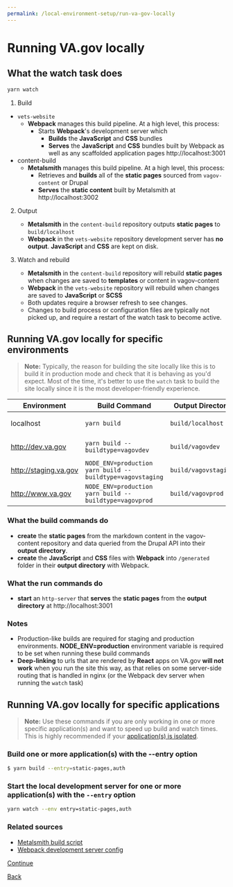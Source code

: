 ```yaml
---
permalink: /local-environment-setup/run-va-gov-locally
---
```


# Running VA.gov locally

## What the watch task does

```bash
yarn watch
```

1. Build
  - `vets-website`
    - **Webpack** manages this build pipeline. At a high level, this process:
      - Starts **Webpack**'s development server which
        - **Builds** the **JavaScript** and **CSS** bundles
        - **Serves** the **JavaScript** and **CSS** bundles built by Webpack as well as any scaffolded application pages http://localhost:3001
  - content-build
    - **Metalsmith** manages this build pipeline. At a high level, this process:
      - Retrieves and **builds** all of the **static pages** sourced from `vagov-content` or Drupal
      - **Serves** the **static content** built by Metalsmith at http://localhost:3002

2. Output
   - **Metalsmith** in the `content-build` repository outputs **static pages** to `build/localhost`
   - **Webpack** in the `vets-website` repository development server has **no output**. **JavaScript** and **CSS** are kept on disk.

3. Watch and rebuild
   - **Metalsmith** in the `content-build` repository will rebuild **static pages** when changes are saved to **templates** or content in vagov-content
   - **Webpack** in the `vets-website` repository will rebuild when changes are saved to **JavaScript** or **SCSS**
   - Both updates require a browser refresh to see changes.
   - Changes to build process or configuration files are typically not picked up, and require a restart of the watch task to become active.

## Running VA.gov locally for specific environments

> **Note:** Typically, the reason for building the site locally like this is to build it in production mode and check that it is behaving as you'd expect. Most of the time, it's better to use the `watch` task to build the site locally since it is the most developer-friendly experience.

| Environment | Build Command | Output Directory | Run Command |
| --- | --- | --- | --- |
| localhost | `yarn build` | `build/localhost` | `npx http-server -p 3001 build/localhost` |
| http://dev.va.gov | `yarn build --buildtype=vagovdev` | `build/vagovdev` | `npx http-server -p 3001 build/vagovdev` |
| http://staging.va.gov | `NODE_ENV=production yarn build --buildtype=vagovstaging` | `build/vagovstaging` | `npx http-server -p 3001 build/vagovstaging` |
| http://www.va.gov | `NODE_ENV=production yarn build --buildtype=vagovprod` | `build/vagovprod` | `npx http-server -p 3001 build/vagovprod` |


### What the build commands do

- **create** the **static pages** from the markdown content in the vagov-content repository and data queried from the Drupal API into their **output directory**.
- **create** the **JavaScript** and **CSS** files with **Webpack** into `/generated` folder in their **output directory** with Webpack.

### What the run commands do

- **start** an `http-server` that **serves** the **static pages** from the **output directory** at http://localhost:3001

### Notes

- Production-like builds are required for staging and production environments. **NODE_ENV=production** environment variable is required to be set when running these build commands
- **Deep-linking** to urls that are rendered by **React** apps on VA.gov **will not work** when you run the site this way, as that relies on some server-side routing that is handled in nginx (or the Webpack dev server when running the `watch` task)

## Running VA.gov locally for specific applications

> **Note:** Use these commands if you are only working in one or more specific application(s) and want to speed up build and watch times. This is highly recommended if your [application(s) is isolated](https://depo-platform-documentation.scrollhelp.site/developer-docs/isolated-application-builds).

### Build one or more application(s) with the --entry option

```sh
$ yarn build --entry=static-pages,auth
```

### Start the local development server for one or more application(s) with the `--entry` option

```sh
yarn watch --env entry=static-pages,auth
```

### Related sources

- [Metalsmith build script](https://github.com/department-of-veterans-affairs/content-build/tree/main/src/site/stages/build)
- [Webpack development server config](https://github.com/department-of-veterans-affairs/vets-website/blob/main/config/webpack.dev.config.js)

[Continue](./3_TUTORIAL_CHOICE.md)

[Back](./1_FRONTEND_ENV_SETUP.md)
